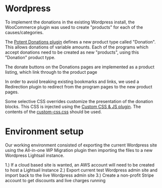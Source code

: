 # Wordpress

To implement the donations in the existing Wordpress install, the WooCommerce plugin was used to create "products" for each of the causes/categories.

The [Potent Donations plugin](https://mr.wordpress.org/plugins/donations-for-woocommerce/) defines a new product type called "Donation". This allows donations of variable amounts. Each of the programs which accept donations need to be created as new "products", using this "Donation" product type.

The donate buttons on the Donations pages are implemented as a product listing, which link through to the product page

In order to avoid breaking existing bookmarks and links, we used a Redirection plugin to redirect from the program pages to the new product pages.

Some selective CSS overrides customize the presentation of the donation blocks. This CSS is injected using the [Custom CSS & JS plugin](https://wordpress.org/plugins/simple-custom-css/). The contents of the [custom-css.css](./custom-css.css) should be used.

# Environment setup

Our working environment consisted of exporting the current Wordpress site using the All-in-one WP Migration plugin then importing the files to a new Wordpress Lightsail instance.

1.) If a cloud based site is wanted, an AWS account will need to be created to host a Lightsail Instance
2.) Export current test Wordpress admin site and import back to the live Wordpress admin site
3.) Create a non-profit Stripe account to get discounts and live charges running
